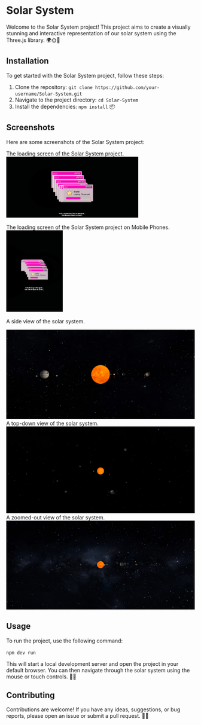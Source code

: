 # Solar System

Welcome to the Solar System project! This project aims to create a visually stunning and interactive representation of our solar system using the Three.js library. 🌍🌞🌙

## Installation

To get started with the Solar System project, follow these steps:

1. Clone the repository: `git clone https://github.com/your-username/Solar-System.git`
2. Navigate to the project directory: `cd Solar-System`
3. Install the dependencies: `npm install` 📦

## Screenshots

Here are some screenshots of the Solar System project:

The loading screen of the Solar System project.
<img src="/public/ss/loading-screen.png" alt="loading-screen" width="70%">

The loading screen of the Solar System project  on Mobile Phones.
<img src="/public/ss/loading-screen-phone.png" alt="loading-screen-phone"  width="30%">


A side view of the solar system.

<img src="/public/ss/side-view.png" alt="side-view">
A top-down view of the solar system.

<img src="/public/ss/top-view.png" alt="top-view">
A zoomed-out view of the solar system.

<img src="/public/ss/zoomed-out.png" alt="zoomed-out">

## Usage

To run the project, use the following command:

```npm dev run```

This will start a local development server and open the project in your default browser. You can then navigate through the solar system using the mouse or touch controls. 🚀🌌

## Contributing

Contributions are welcome! If you have any ideas, suggestions, or bug reports, please open an issue or submit a pull request. 🙌🔧

